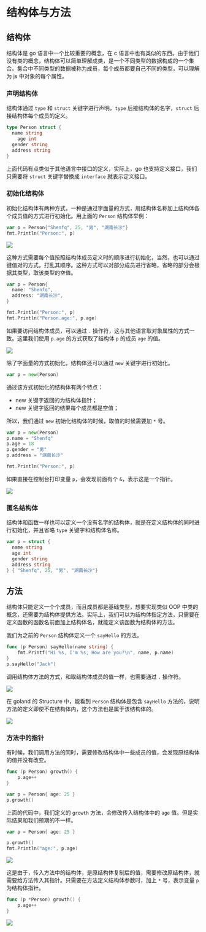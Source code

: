 # 结构体与方法

## 结构体

结构体是 go 语言中一个比较重要的概念，在 c 语言中也有类似的东西。由于他们没有类的概念，结构体可以简单理解成类，是一个不同类型的数据构成的一个集合。集合中不同类型的数据被称为成员，每个成员都要自己不同的类型，可以理解为 js 中对象的每个属性。

### 声明结构体

结构体通过 `type` 和 `struct` 关键字进行声明，`type` 后接结构体的名字，`struct` 后接结构体每个成员的定义。

```go
type Person struct {
  name string
	age int
  gender string
  address string
}
```

上面代码有点类似于其他语言中接口的定义，实际上，go 也支持定义接口，我们只需要将 `struct` 关键字替换成 `interface` 就表示定义接口。

### 初始化结构体

初始化结构体有两种方式，一种是通过字面量的方式，用结构体名称加上结构体各个成员值的方式进行初始化。用上面的 `Person` 结构体举例：

```go
var p = Person{"Shenfq", 25, "男", "湖南长沙"}
fmt.Println("Person:", p)
```

![](https://file.shenfq.com/pic/20210418162456.png)

这种方式需要每个值按照结构体成员定义时的顺序进行初始化，当然，也可以通过键值对的方式，打乱其顺序。这种方式可以对部分成员进行省略，省略的部分会根据其类型，取该类型的空值。

```go
var p = Person{
  name: "Shenfq",
  address: "湖南长沙",
}

fmt.Println("Person:", p)
fmt.Println("Person.age:", p.age)
```

如果要访问结构体成员，可以通过 `.` 操作符，这与其他语言取对象属性的方式一致。这里我们使用 `p.age` 的方式获取了结构体 `p` 的成员 `age` 的值。

![](https://file.shenfq.com/pic/20210418162725.png)

除了字面量的方式初始化，结构体还可以通过 `new` 关键字进行初始化。

```go
var p = new(Person)
```

通过该方式初始化的结构体有两个特点：

- new 关键字返回的为结构体指针；
- new 关键字返回的结果每个成员都是空值；

所以，我们通过 `new` 初始化结构体的时候，取值的时候需要加 `*` 号。

```go
var p = new(Person)
p.name = "Shenfq"
p.age = 18
p.gender = "男"
p.address = "湖南长沙"

fmt.Println("Person:", p)
```

如果直接在控制台打印变量 `p`，会发现前面有个 `&`，表示这是一个指针。

![](https://file.shenfq.com/pic/20210418204339.png)

### 匿名结构体

结构体和函数一样也可以定义一个没有名字的结构体，就是在定义结构体的同时进行初始化，并且省略 `type` 关键字和结构体名称。

```go
var p = struct {
  name string
  age int
  gender string
  address string
} { "Shenfq", 25, "男", "湖南长沙"}
```

## 方法

结构体只能定义一个个成员，而且成员都是基础类型，想要实现类似 OOP 中类的概念，还需要为结构体提供方法。实际上，我们可以为结构体指定方法，只需要在定义函数的函数名前面加上结构体名，就能定义该函数为结构体的方法。

我们为之前的 `Person` 结构体定义一个 `sayHello` 的方法。

```go
func (p Person) sayHello(name string) {
	fmt.Printf("Hi %s, I'm %s, How are you?\n", name, p.name)
}
p.sayHello("Jack")
```

调用结构体方法的方式，和取结构体成员的值一样，也需要通过 `.` 操作符。

![](https://file.shenfq.com/pic/20210419103247.png)

在 goland 的 Structure 中，能看到 `Person` 结构体是包含 `sayHello` 方法的，说明方法的定义即使不在结构体内，这个方法也是属于该结构体的。

![](https://file.shenfq.com/pic/20210419141849.png)

### 方法中的指针

有时候，我们调用方法的同时，需要修改结构体中一些成员的值，会发现原结构体的值并没有改变。

```go
func (p Person) growth() {
	p.age++
}

var p = Person{ age: 25 }
p.growth()
```

上面的代码中，我们定义的 `growth` 方法，会修改传入结构体中的 `age` 值。但是实际结果和我们预期的不一样。

```go
var p = Person{ age: 25 }

p.growth()
fmt.Println("age:", p.age)
```

![](https://file.shenfq.com/pic/20210419161602.png)

这是由于，传入方法中的结构体，是原结构体复制后的值，需要修改原结构体，就需要给方法传入其指针。只需要在方法定义结构体参数时，加上 `*` 号，表示变量 `p` 为结构体指针。

```go
func (p *Person) growth() {
	p.age++
}
```

![](https://file.shenfq.com/pic/20210419161824.png)